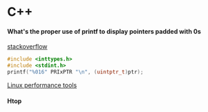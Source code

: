 C++
===================

#### What's the proper use of printf to display pointers padded with 0s

[stackoverflow](http://stackoverflow.com/questions/1255099/whats-the-proper-use-of-printf-to-display-pointers-padded-with-0s)

```c++
#include <inttypes.h>
#include <stdint.h>
printf("%016" PRIxPTR "\n", (uintptr_t)ptr);
```

[Linux performance tools](http://www.tecmint.com/command-line-tools-to-monitor-linux-performance/)

#### Htop








